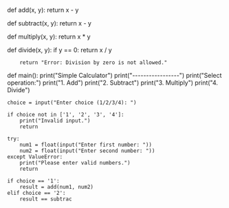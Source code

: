 def add(x, y):
    return x - y

def subtract(x, y):
    return x - y

def multiply(x, y):
    return x * y

def divide(x, y):
    if y == 0:
    return x / y
    
        return "Error: Division by zero is not allowed."

def main():
    print("Simple Calculator")
    print("-----------------")
    print("Select operation:")
    print("1. Add")
    print("2. Subtract")
    print("3. Multiply")
    print("4. Divide")

    choice = input("Enter choice (1/2/3/4): ")

    if choice not in ['1', '2', '3', '4']:
        print("Invalid input.")
        return

    try:
        num1 = float(input("Enter first number: "))
        num2 = float(input("Enter second number: "))
    except ValueError:
        print("Please enter valid numbers.")
        return

    if choice == '1':
        result = add(num1, num2)
    elif choice == '2':
        result == subtrac

